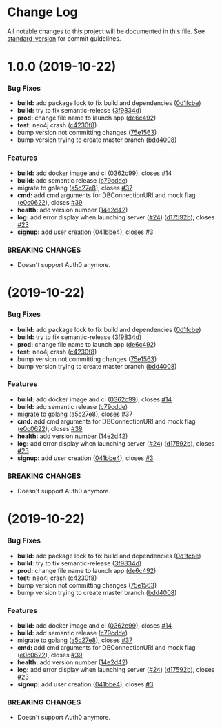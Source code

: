 # Change Log

All notable changes to this project will be documented in this file. See [standard-version](https://github.com/conventional-changelog/standard-version) for commit guidelines.

<a name="1.0.0"></a>
# 1.0.0 (2019-10-22)


### Bug Fixes

* **build:** add package lock to fix build and dependencies ([0d1fcbe](https://github.com/Sehsyha/crounch-back/commit/0d1fcbe))
* **build:** try to fix semantic-release ([3f9834d](https://github.com/Sehsyha/crounch-back/commit/3f9834d))
* **prod:** change file name to launch app ([de6c492](https://github.com/Sehsyha/crounch-back/commit/de6c492))
* **test:** neo4j crash ([c4230f8](https://github.com/Sehsyha/crounch-back/commit/c4230f8))
* bump version not committing changes ([75e1563](https://github.com/Sehsyha/crounch-back/commit/75e1563))
* bump version trying to create master branch ([bdd4008](https://github.com/Sehsyha/crounch-back/commit/bdd4008))


### Features

* **build:** add docker image and ci ([0362c99](https://github.com/Sehsyha/crounch-back/commit/0362c99)), closes [#14](https://github.com/Sehsyha/crounch-back/issues/14)
* **build:** add semantic release ([c79cdde](https://github.com/Sehsyha/crounch-back/commit/c79cdde))
* migrate to golang ([a5c27e8](https://github.com/Sehsyha/crounch-back/commit/a5c27e8)), closes [#37](https://github.com/Sehsyha/crounch-back/issues/37)
* **cmd:** add cmd arguments for DBConnectionURI and mock flag ([e0c0622](https://github.com/Sehsyha/crounch-back/commit/e0c0622)), closes [#39](https://github.com/Sehsyha/crounch-back/issues/39)
* **health:** add version number ([14e2d42](https://github.com/Sehsyha/crounch-back/commit/14e2d42))
* **log:** add error display when launching server ([#24](https://github.com/Sehsyha/crounch-back/issues/24)) ([d17592b](https://github.com/Sehsyha/crounch-back/commit/d17592b)), closes [#23](https://github.com/Sehsyha/crounch-back/issues/23)
* **signup:** add user creation ([041bbe4](https://github.com/Sehsyha/crounch-back/commit/041bbe4)), closes [#3](https://github.com/Sehsyha/crounch-back/issues/3)


### BREAKING CHANGES

* Doesn't support Auth0 anymore.



<a name=""></a>
#  (2019-10-22)


### Bug Fixes

* **build:** add package lock to fix build and dependencies ([0d1fcbe](https://github.com/Sehsyha/crounch-back/commit/0d1fcbe))
* **build:** try to fix semantic-release ([3f9834d](https://github.com/Sehsyha/crounch-back/commit/3f9834d))
* **prod:** change file name to launch app ([de6c492](https://github.com/Sehsyha/crounch-back/commit/de6c492))
* **test:** neo4j crash ([c4230f8](https://github.com/Sehsyha/crounch-back/commit/c4230f8))
* bump version not committing changes ([75e1563](https://github.com/Sehsyha/crounch-back/commit/75e1563))
* bump version trying to create master branch ([bdd4008](https://github.com/Sehsyha/crounch-back/commit/bdd4008))


### Features

* **build:** add docker image and ci ([0362c99](https://github.com/Sehsyha/crounch-back/commit/0362c99)), closes [#14](https://github.com/Sehsyha/crounch-back/issues/14)
* **build:** add semantic release ([c79cdde](https://github.com/Sehsyha/crounch-back/commit/c79cdde))
* migrate to golang ([a5c27e8](https://github.com/Sehsyha/crounch-back/commit/a5c27e8)), closes [#37](https://github.com/Sehsyha/crounch-back/issues/37)
* **cmd:** add cmd arguments for DBConnectionURI and mock flag ([e0c0622](https://github.com/Sehsyha/crounch-back/commit/e0c0622)), closes [#39](https://github.com/Sehsyha/crounch-back/issues/39)
* **health:** add version number ([14e2d42](https://github.com/Sehsyha/crounch-back/commit/14e2d42))
* **log:** add error display when launching server ([#24](https://github.com/Sehsyha/crounch-back/issues/24)) ([d17592b](https://github.com/Sehsyha/crounch-back/commit/d17592b)), closes [#23](https://github.com/Sehsyha/crounch-back/issues/23)
* **signup:** add user creation ([041bbe4](https://github.com/Sehsyha/crounch-back/commit/041bbe4)), closes [#3](https://github.com/Sehsyha/crounch-back/issues/3)


### BREAKING CHANGES

* Doesn't support Auth0 anymore.



<a name=""></a>
#  (2019-10-22)


### Bug Fixes

* **build:** add package lock to fix build and dependencies ([0d1fcbe](https://github.com/Sehsyha/crounch-back/commit/0d1fcbe))
* **build:** try to fix semantic-release ([3f9834d](https://github.com/Sehsyha/crounch-back/commit/3f9834d))
* **prod:** change file name to launch app ([de6c492](https://github.com/Sehsyha/crounch-back/commit/de6c492))
* **test:** neo4j crash ([c4230f8](https://github.com/Sehsyha/crounch-back/commit/c4230f8))
* bump version not committing changes ([75e1563](https://github.com/Sehsyha/crounch-back/commit/75e1563))
* bump version trying to create master branch ([bdd4008](https://github.com/Sehsyha/crounch-back/commit/bdd4008))


### Features

* **build:** add docker image and ci ([0362c99](https://github.com/Sehsyha/crounch-back/commit/0362c99)), closes [#14](https://github.com/Sehsyha/crounch-back/issues/14)
* **build:** add semantic release ([c79cdde](https://github.com/Sehsyha/crounch-back/commit/c79cdde))
* migrate to golang ([a5c27e8](https://github.com/Sehsyha/crounch-back/commit/a5c27e8)), closes [#37](https://github.com/Sehsyha/crounch-back/issues/37)
* **cmd:** add cmd arguments for DBConnectionURI and mock flag ([e0c0622](https://github.com/Sehsyha/crounch-back/commit/e0c0622)), closes [#39](https://github.com/Sehsyha/crounch-back/issues/39)
* **health:** add version number ([14e2d42](https://github.com/Sehsyha/crounch-back/commit/14e2d42))
* **log:** add error display when launching server ([#24](https://github.com/Sehsyha/crounch-back/issues/24)) ([d17592b](https://github.com/Sehsyha/crounch-back/commit/d17592b)), closes [#23](https://github.com/Sehsyha/crounch-back/issues/23)
* **signup:** add user creation ([041bbe4](https://github.com/Sehsyha/crounch-back/commit/041bbe4)), closes [#3](https://github.com/Sehsyha/crounch-back/issues/3)


### BREAKING CHANGES

* Doesn't support Auth0 anymore.
